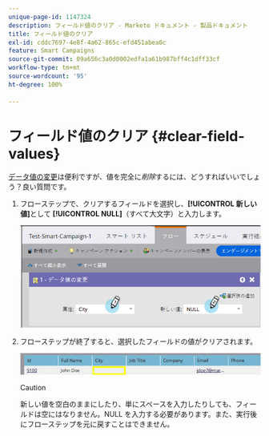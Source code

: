 ```yaml
---
unique-page-id: 1147324
description: フィールド値のクリア - Marketo ドキュメント - 製品ドキュメント
title: フィールド値のクリア
exl-id: cddc7697-4e8f-4a62-865c-efd451abea0c
feature: Smart Campaigns
source-git-commit: 09a656c3a0d0002edfa1a61b987bff4c1dff33cf
workflow-type: tm+mt
source-wordcount: '95'
ht-degree: 100%

---
```


# フィールド値のクリア {#clear-field-values}

[データ値の変更](/help/marketo/product-docs/core-marketo-concepts/smart-campaigns/flow-actions/change-data-value.md)は便利ですが、値を完全に&#x200B;_削除_&#x200B;するには、どうすればいいでしょう？良い質問です。

1. フローステップで、クリアするフィールドを選択し、**[!UICONTROL 新しい値]**&#x200B;として **[!UICONTROL NULL]**（すべて大文字）と入力します。

   ![](assets/clear-field-values-1.png)

1. フローステップが終了すると、選択したフィールドの値がクリアされます。

   ![](assets/clear-field-values-2.png)

   >[!CAUTION]
   >
   >新しい値を空白のままにしたり、単にスペースを入力したりしても、フィールドは空にはなりません。NULL を入力する必要があります。また、実行後にフローステップを元に戻すことはできません。
